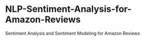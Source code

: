 # NLP-Sentiment-Analysis-for-Amazon-Reviews
Sentiment Analysis and Sentiment Modeling for Amazon Reviews

